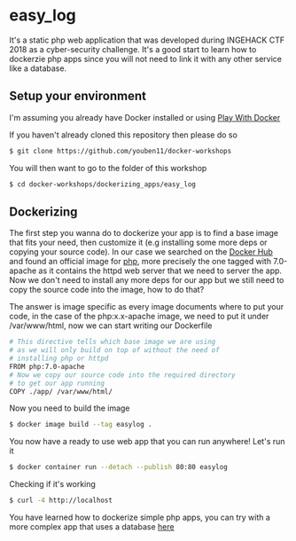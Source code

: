 # easy_log

It's a static php web application that was developed during INGEHACK CTF 2018 as a cyber-security challenge. It's a good start to learn how to dockerzie php apps since you will not need to link it with any other service like a database.

## Setup your environment

I'm assuming you already have Docker installed or using [Play With Docker](https://labs.play-with-docker.com/)

If you haven't already cloned this repository then please do so

```bash
$ git clone https://github.com/youben11/docker-workshops
```

You will then want to go to the folder of this workshop

```bash
$ cd docker-workshops/dockerizing_apps/easy_log
```

## Dockerizing

The first step you wanna do to dockerize your app is to find a base image that fits your need, then customize it (e.g installing some more deps or copying your source code). In our case we searched on the [Docker Hub](https://hub.docker.com/) and found an official image for [php](https://hub.docker.com/_/php), more precisely the one tagged with 7.0-apache as it contains the httpd web server that we need to server the app. Now we don't need to install any more deps for our app but we still need to copy the source code into the image, how to do that?

The answer is image specific as every image documents where to put your code, in the case of the php:x.x-apache image, we need to put it under /var/www/html, now we can start writing our Dockerfile

```bash
# This directive tells which base image we are using
# as we will only build on top of without the need of
# installing php or httpd
FROM php:7.0-apache
# Now we copy our source code into the required directory
# to get our app running
COPY ./app/ /var/www/html/
```

Now you need to build the image

```bash
$ docker image build --tag easylog .
```

You now have a ready to use web app that you can run anywhere! Let's run it

```bash
$ docker container run --detach --publish 80:80 easylog
```

Checking if it's working

```bash
$ curl -4 http://localhost
```

You have learned how to dockerize simple php apps, you can try with a more complex app that uses a database [here](../hackerspaces)
